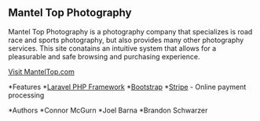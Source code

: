 ## Mantel Top Photography


Mantel Top Photography is a photography company that specializes is road race and sports photography, but also provides many other photography services. This site conatains an intuitive system that allows for a pleasurable and safe browsing and purchasing experience. 

[Visit MantelTop.com](http://www.manteltop.com/)

*Features
	*[Laravel PHP Framework](http://laravel.com/)
	*[Bootstrap](http://getbootstrap.com/)
	*[Stripe](https://stripe.com/) - Online payment processing

*Authors
	*Connor McGurn
	*Joel Barna
	*Brandon Schwarzer